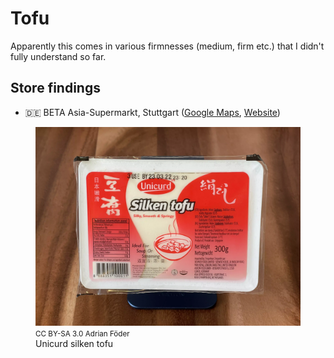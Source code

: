 # Tofu

Apparently this comes in various firmnesses (medium, firm etc.) that I didn't fully understand so far.

## Store findings

* 🇩🇪 BETA Asia-Supermarkt, Stuttgart ([Google Maps](https://goo.gl/maps/UwoeLhQNrwrqREye6), [Website](http://www.beta-asia-supermarkt.de/))

<figure>
  <img src="photos/unicurd-silken-tofu.webp" alt="Picture of a package Unicurd silken tofu" />
  <footer><small>CC BY-SA 3.0 Adrian Föder</small></footer>
  <figcaption>Unicurd silken tofu</figcaption>
</figure>
